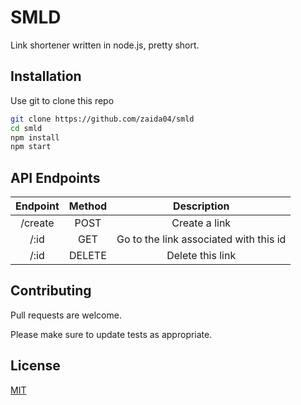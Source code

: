 # SMLD

Link shortener written in node.js, pretty short.

## Installation

Use git to clone this repo

```bash
git clone https://github.com/zaida04/smld
cd smld
npm install
npm start
```

## API Endpoints
| Endpoint | Method | Description |
| :---:         |     :---:      |          :---: |
| /create  | POST    | Create a link    |
| /:id    | GET  | Go to the link associated with this id    |
| /:id | DELETE| Delete this link|

## Contributing
Pull requests are welcome.

Please make sure to update tests as appropriate.

## License
[MIT](https://choosealicense.com/licenses/mit/)
